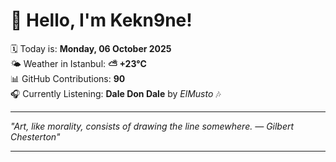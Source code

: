 # 👋 Hello, I'm Kekn9ne!

🗓️ Today is: **Monday, 06 October 2025**  
🌤️ Weather in Istanbul: **⛅️  +23°C**  
📊 GitHub Contributions: **90**  
🎧 Currently Listening: **Dale Don Dale** by *ElMusto* 🎶

---

_"Art, like morality, consists of drawing the line somewhere. — *Gilbert Chesterton*"_

---
